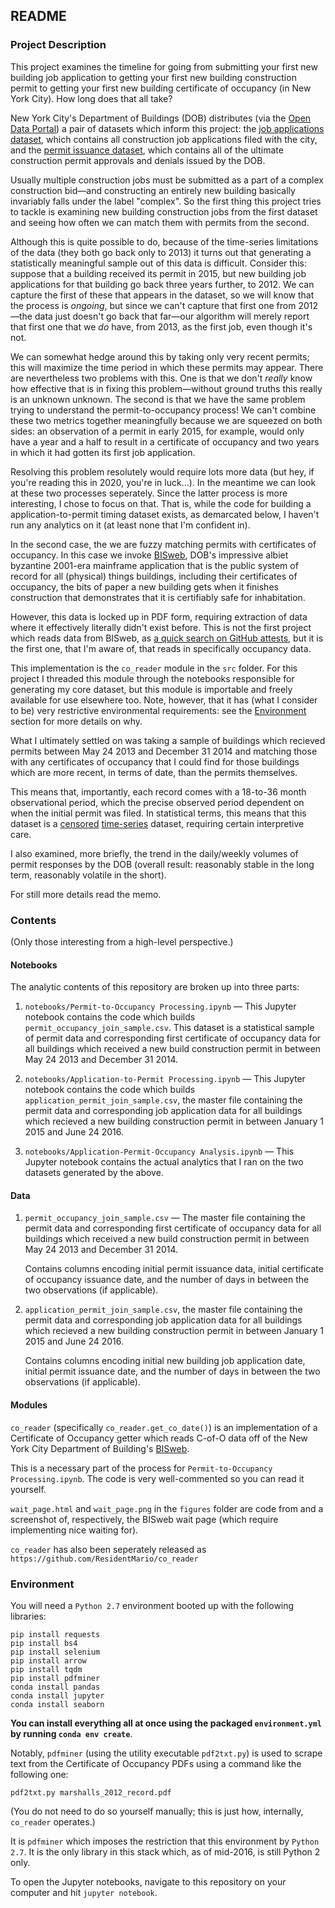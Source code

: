 ## README
### Project Description

This project examines the timeline for going from submitting your first new building job application to getting your
first new building construction permit to getting your first new building certificate of occupancy (in New York City).
How long does that all take?

New York City's Department of Buildings (DOB) distributes (via the [Open Data Portal](https://nycopendata.socrata.com/))
 a pair of datasets which inform this project: the [job applications dataset](https://data.cityofnewyork.us/Housing-Development/DOB-Job-Application-Filings/ic3t-wcy2),
 which contains all construction job applications filed with the city, and the [permit issuance dataset](https://data.cityofnewyork.us/Housing-Development/DOB-Permit-Issuance/ipu4-2q9a),
 which contains all of the ultimate construction permit approvals and denials issued by the DOB.

Usually multiple construction jobs must be submitted as a part of a complex construction bid&mdash;and constructing
an entirely new building basically invariably falls under the label "complex". So the first thing this project tries
to tackle is examining new building construction jobs from the first dataset and seeing how often we can match them
with permits from the second.

Although this is quite possible to do, because of the time-series limitations of the data (they both go back only to 2013)
it turns out that generating a statistically meaningful sample out of this data is difficult. Consider this: suppose
that a building received its permit in 2015, but new building job applications for that building go back three years
further, to 2012. We can capture the first of these that appears in the dataset, so we will know that the process is
*ongoing*, but since we can't capture that first one from 2012&mdash;the data just doesn't go back that far&mdash;our
 algorithm will merely report that first one that we *do* have, from 2013, as the first job, even though it's not.

We can somewhat hedge around this by taking only very recent permits; this will maximize the time period in which
these permits may appear. There are nevertheless two problems with this. One is that we don't *really* know how
effective that is in fixing this problem&mdash;without ground truths this really is an unknown unknown. The second is
that we have the same problem trying to understand the permit-to-occupancy process! We can't combine these two
metrics together meaningfully because we are squeezed on both sides: an observation of a permit in early 2015, for
example, would only have a year and a half to result in a certificate of occupancy and two years in which it had
gotten its first job application.

Resolving this problem resolutely would require lots more data (but hey, if you're reading this in 2020, you're in
luck...). In the meantime we can look at these two processes seperately. Since the latter process is more
interesting, I chose to focus on that. That is, while the code for building a application-to-permit timing dataset
exists, as demarcated below, I haven't run any analytics on it (at least none that I'm confident in).

In the second case, the  we are fuzzy matching permits with certificates of occupancy. In this case we invoke
[BISweb](http://a810-bisweb.nyc.gov/bisweb/bsqpm01.jsp), DOB's impressive albiet byzantine 2001-era mainframe
application that is the public system of record for all (physical) things buildings, including their certificates of
occupancy, the bits of paper a new building gets when it finishes construction that demonstrates that it is
certifiably safe for inhabitation.

However, this data is locked up in PDF form, requiring extraction of data where it effectively literally didn't exist
before. This is not the first project which reads data from BISweb, as [a quick search on GitHub attests](https://github.com/search?q=bisweb&type=Code&utf8=%E2%9C%93),
but it is the first one, that I'm aware of, that reads in specifically occupancy data.

This implementation is the `co_reader` module in the `src` folder. For this project I threaded this module through
the notebooks responsible for generating my core dataset, but this module is importable and freely available for use
elsewhere too. Note, however, that it has (what I consider to be) very restrictive environmental requirements: see
the [Environment](#Environment) section for more details on why.

What I ultimately settled on was taking a sample of buildings which recieved permits between May 24 2013 and December
31 2014 and matching those with any certificates of occupancy that I could find for those buildings which are more
recent, in terms of date, than the permits themselves.

This means that, importantly, each record comes with a 18-to-36 month observational period, which the precise
observed period dependent on when the initial permit was filed. In statistical terms, this means that this dataset is
 a [censored](https://en.wikipedia.org/wiki/Censoring_(statistics)) [time-series](https://en.wikipedia.org/wiki/Time_series)
dataset, requiring certain interpretive care.

I also examined, more briefly, the trend in the daily/weekly volumes of permit responses by the DOB
(overall result: reasonably stable in the long term, reasonably volatile in the short).

For still more details read the memo.

### Contents

(Only those interesting from a high-level perspective.)

#### Notebooks

The analytic contents of this repository are broken up into three parts:

1. `notebooks/Permit-to-Occupancy Processing.ipynb` &mdash; This Jupyter notebook contains the code which builds
`permit_occupancy_join_sample.csv`. This dataset is a statistical sample of permit data and corresponding
first certificate of occupancy data for all buildings which received a new build construction permit in between May
24 2013 and December 31 2014.


2. `notebooks/Application-to-Permit Processing.ipynb` &mdash; This Jupyter notebook contains the code which builds
`application_permit_join_sample.csv`, the master file containing the permit data and corresponding job application
data for all buildings which recieved a new building construction permit in between January 1 2015 and June 24 2016.
3. `notebooks/Application-Permit-Occupancy Analysis.ipynb` &mdash; This Jupyter notebook contains the actual analytics
that I ran on the two datasets generated by the above.

#### Data

1. `permit_occupancy_join_sample.csv` &mdash; The master file containing the permit data and corresponding first
certificate of occupancy data for all buildings which received a new build construction permit in between May 24 2013 and December
31 2014.

    Contains columns encoding initial permit issuance data, initial certificate of occupancy issuance date, and the
    number of days in between the two observations (if applicable).

2. `application_permit_join_sample.csv`, the master file containing the permit data and corresponding job application
data for all buildings which recieved a new building construction permit in between January 1 2015 and June 24 2016.

    Contains columns encoding initial new building job application date, initial permit issuance date, and the number
     of days in between the two observations (if applicable).

#### Modules

`co_reader` (specifically `co_reader.get_co_date()`) is an implementation of a Certificate of Occupancy getter
which reads C-of-O data off of the New York City Department of Building's [BISweb](http://a810-bisweb.nyc.gov/bisweb/).

This is a necessary part of the process for `Permit-to-Occupancy Processing.ipynb`. The code is very well-commented
so you can read it yourself.

`wait_page.html` and `wait_page.png` in the `figures` folder are code from and a screenshot of, respectively, the
BISweb wait page (which require implementing nice waiting for).

`co_reader` has also been seperately released as `https://github.com/ResidentMario/co_reader`

### Environment

You will need a `Python 2.7` environment booted up with the following libraries:

    pip install requests
    pip install bs4
    pip install selenium
    pip install arrow
    pip install tqdm
    pip install pdfminer
    conda install pandas
    conda install jupyter
    conda install seaborn

**You can install everything all at once using the packaged `environment.yml` by running `conda env create`**.

Notably, `pdfminer` (using the utility executable `pdf2txt.py`) is used to scrape text from the Certificate of
Occupancy PDFs using a command like the following one:

    pdf2txt.py marshalls_2012_record.pdf

(You do not need to do so yourself manually; this is just how, internally, `co_reader` operates.)

It is `pdfminer` which imposes the restriction that this environment by `Python 2.7`. It is the only library
 in this stack which, as of mid-2016, is still Python 2 only.

To open the Jupyter notebooks, navigate to this repository on your computer and hit `jupyter notebook`.
